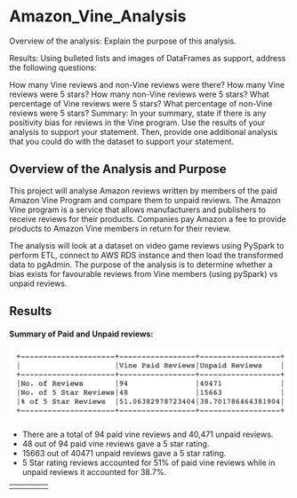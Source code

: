 # Amazon_Vine_Analysis


Overview of the analysis: Explain the purpose of this analysis.

Results: Using bulleted lists and images of DataFrames as support, address the following questions:

How many Vine reviews and non-Vine reviews were there?
How many Vine reviews were 5 stars? How many non-Vine reviews were 5 stars?
What percentage of Vine reviews were 5 stars? What percentage of non-Vine reviews were 5 stars?
Summary: In your summary, state if there is any positivity bias for reviews in the Vine program. Use the results of your analysis to support your statement. Then, provide one additional analysis that you could do with the dataset to support your statement.




## Overview of the Analysis and Purpose

This project will analyse Amazon reviews written by members of the paid Amazon Vine Program and compare them to unpaid reviews. The Amazon Vine program is a service that allows manufacturers and publishers to receive reviews for their products. Companies pay Amazon a fee to provide products to Amazon Vine members in return for their review.

The analysis will look at a dataset on video game reviews using PySpark to perform ETL, connect to AWS RDS instance and then load the transformed data to pgAdmin. The purpose of the analysis is to determine whether a bias exists for favourable reviews from Vine members (using pySpark) vs unpaid reviews.

## Results

#### Summary of Paid and Unpaid reviews:

![summary](https://github.com/YanLuong/Amazon_Vine_Analysis/blob/master/screenshots/summary.png)

* There are a total of 94 paid vine reviews and 40,471 unpaid reviews.
* 48 out of 94 paid vine reviews gave a 5 star rating.
* 15663 out of 40471 unpaid reviews gave a 5 star rating.
* 5 Star rating reviews accounted for 51% of paid vine reviews while in unpaid reviews it accounted for 38.7%.







|   |   |   |   |   |
|---|---|---|---|---|
|   |   |   |   |   |

